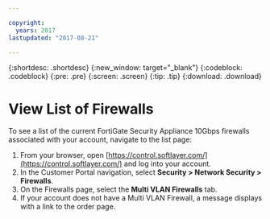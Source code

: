 ```yaml
---

copyright:
  years: 2017
lastupdated: "2017-08-21"

---
```


{:shortdesc: .shortdesc}
{:new_window: target="_blank"}
{:codeblock: .codeblock}
{:pre: .pre}
{:screen: .screen}
{:tip: .tip}
{:download: .download}

# View List of Firewalls
To see a list of the current FortiGate Security Appliance 10Gbps firewalls associated with your account, navigate to the list page:

1. From your browser, open [https://control.softlayer.com/](https://control.softlayer.com/) and log into your account.
2. In the Customer Portal navigation, select **Security > Network Security > Firewalls**.
3. On the Firewalls page, select the **Multi VLAN Firewalls** tab. 
4. If your account does not have a Multi VLAN Firewall, a message displays with a link to the order page. 